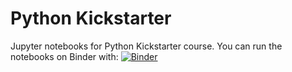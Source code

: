 # Python Kickstarter

Jupyter notebooks for Python Kickstarter course. You can run the notebooks on Binder with:
[![Binder](https://mybinder.org/badge_logo.svg)](https://mybinder.org/v2/gh/kingsleyndiewo/pythonkickstarter/master)